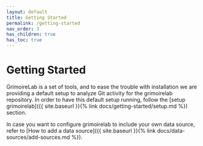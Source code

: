 ```yaml
---
layout: default
title: Getting Started
permalink: /getting-started
nav_order: 3
has_children: true
has_toc: true
---
```


# Getting Started

GrimoireLab is a set of tools, and to ease the trouble with installation we are
providing a default setup to analyze Git activity for the grimoirelab
repository. In order to have this default setup running, follow the [setup
grimoirelab]({{ site.baseurl }}{% link docs/getting-started/setup.md %})
section.

In case you want to configure grimoirelab to include your own data source, refer
to [How to add a data source]({{ site.baseurl }}{% link
docs/data-sources/add-sources.md %}).
